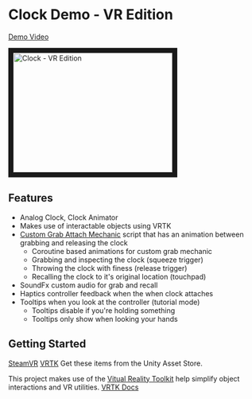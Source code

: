 # Clock Demo - VR Edition
[Demo Video](https://youtu.be/PkS8_FSdwaE)

<a href="http://www.youtube.com/watch?feature=player_embedded&v=PkS8_FSdwaE" target="_blank">
<img src="http://img.youtube.com/vi/PkS8_FSdwaE/0.jpg" alt="Clock - VR Edition" width="320" height="240" border="10" />
</a>

## Features
 - Analog Clock, Clock Animator
 - Makes use of interactable objects using VRTK
 - [Custom Grab Attach Mechanic](https://vrtoolkit.readme.io/docs/vrtk_basegrabattach) script that has an animation between grabbing and releasing the clock
   - Coroutine based animations for custom grab mechanic
   - Grabbing and inspecting the clock (squeeze trigger)
   - Throwing the clock with finess (release trigger)
   - Recalling the clock to it's original location (touchpad)
 - SoundFx custom audio for grab and recall
 - Haptics controller feedback when the when clock attaches
 - Tooltips when you look at the controller (tutorial mode)
   - Tooltips disable if you're holding something
   - Tooltips only show when looking your hands
 
## Getting Started
 [SteamVR](https://www.assetstore.unity3d.com/en/#!/content/32647)
 [VRTK](https://www.assetstore.unity3d.com/en/#!/content/64131) 
 Get these items from the Unity Asset Store.

This project makes use of the [Vitual Reality Toolkit](https://github.com/thestonefox/VRTK) help simplify object interactions and VR utilities. [VRTK Docs](https://vrtoolkit.readme.io/)
